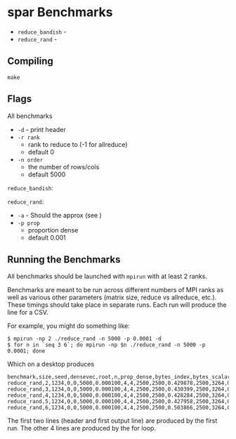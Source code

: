 # spar Benchmarks

* `reduce_bandish` - 
* `reduce_rand` - 


## Compiling

`make`


## Flags

All benchmarks

* `-d` - print header
* `-r rank`
    - rank to reduce to (-1 for allreduce)
    - default 0
* `-n order`
    - the number of rows/cols
    - default 5000

`reduce_bandish`:

`reduce_rand`:

* `-a` - Should the approx (see )
* `-p prop`
    - proportion dense
    - default 0.001



## Running the Benchmarks

All benchmarks should be launched with `mpirun` with at least 2 ranks.

Benchmarks are meant to be run across different numbers of MPI ranks as well as various other parameters (matrix size, reduce vs allreduce, etc.). These timings should take place in separate runs. Each run will produce the line for a CSV.

For example, you might do something like:

```
$ mpirun -np 2 ./reduce_rand -n 5000 -p 0.0001 -d
$ for n in `seq 3 6`; do mpirun -np $n ./reduce_rand -n 5000 -p 0.0001; done
```

Which on a desktop produces

```
benchmark,size,seed,densevec,root,n,prop_dense,bytes_index,bytes_scalar,nnz_local,len_local,time_gen,nnz,len,time_reduce
reduce_rand,2,1234,0,0,5000,0.000100,4,4,2500,2500,0.429878,2500,3264,0.006539
reduce_rand,3,1234,0,0,5000,0.000100,4,4,2500,2500,0.430399,2500,3264,0.012798 
reduce_rand,4,1234,0,0,5000,0.000100,4,4,2500,2500,0.428284,2500,3264,0.012809 
reduce_rand,5,1234,0,0,5000,0.000100,4,4,2500,2500,0.427958,2500,3264,0.018075 
reduce_rand,6,1234,0,0,5000,0.000100,4,4,2500,2500,0.503866,2500,3264,0.019085 
```

The first two lines (header and first output line) are produced by the first run. The other 4 lines are produced by the for loop.
